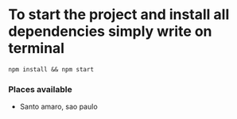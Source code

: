 # To start the project and install all dependencies simply write on terminal
`npm install && npm start`

### Places available

- Santo amaro, sao paulo




